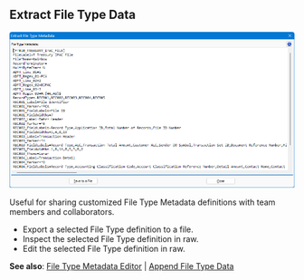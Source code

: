 ## Extract File Type Data

![FileType_Extract](https://raw.githubusercontent.com/shriprem/FWDataViz/master/images/file_type_extract.png)

Useful for sharing customized File Type Metadata definitions with team members and collaborators.

* Export a selected File Type definition to a file.
* Inspect the selected File Type definition in raw.
* Edit the selected File Type definition in raw.

**See also**: [File Type Metadata Editor](https://github.com/shriprem/FWDataViz/blob/master/docs/file_type_config_dialog.md) | [Append File Type Data](https://github.com/shriprem/FWDataViz/blob/master/docs/file_type_append_dialog.md)